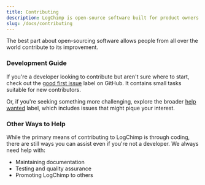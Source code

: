 ```yaml
---
title: Contributing
description: LogChimp is open-source software built for product owners to build a better version of their product.
slug: /docs/contributing
---
```


The best part about open-sourcing software allows people from all over the world contribute to its improvement.

### Development Guide

If you're a developer looking to contribute but aren't sure where to start, check out the [good first issue](https://github.com/logchimp/logchimp/labels/good%20first%20issue) label on GitHub. It contains small tasks suitable for new contributors.

Or, if you're seeking something more challenging, explore the broader [help wanted](https://github.com/logchimp/logchimp/labels/help%20wanted) label, which includes issues that might pique your interest.

### Other Ways to Help

While the primary means of contributing to LogChimp is through coding, there are still ways you can assist even if you're not a developer. We always need help with:

- Maintaining documentation
- Testing and quality assurance
- Promoting LogChimp to others
